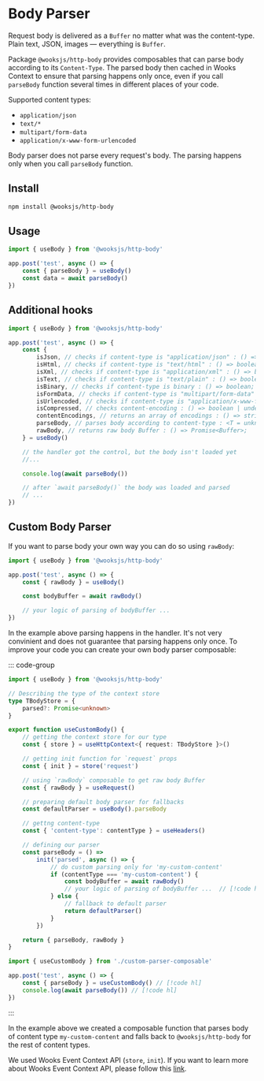# Body Parser

Request body is delivered as a `Buffer` no matter what was the content-type. Plain text, JSON, images — everything is `Buffer`.

Package `@wooksjs/http-body` provides composables that can parse body according to its `Content-Type`.
The parsed body then cached in Wooks Context to ensure that parsing happens only once, even if you call `parseBody` function
several times in different places of your code.

Supported content types:

-   `application/json`
-   `text/*`
-   `multipart/form-data`
-   `application/x-www-form-urlencoded`

Body parser does not parse every request's body. The parsing happens only when you call `parseBody` function.

## Install

```bash
npm install @wooksjs/http-body
```

## Usage

```js
import { useBody } from '@wooksjs/http-body'

app.post('test', async () => {
    const { parseBody } = useBody()
    const data = await parseBody()
})
```

## Additional hooks

```js
import { useBody } from '@wooksjs/http-body'

app.post('test', async () => {
    const {
        isJson, // checks if content-type is "application/json" : () => boolean;
        isHtml, // checks if content-type is "text/html" : () => boolean;
        isXml, // checks if content-type is "application/xml" : () => boolean;
        isText, // checks if content-type is "text/plain" : () => boolean;
        isBinary, // checks if content-type is binary : () => boolean;
        isFormData, // checks if content-type is "multipart/form-data" : () => boolean;
        isUrlencoded, // checks if content-type is "application/x-www-form-urlencoded" : () => boolean;
        isCompressed, // checks content-encoding : () => boolean | undefined;
        contentEncodings, // returns an array of encodings : () => string[];
        parseBody, // parses body according to content-type : <T = unknown>() => Promise<T>;
        rawBody, // returns raw body Buffer : () => Promise<Buffer>;
    } = useBody()

    // the handler got the control, but the body isn't loaded yet
    //...

    console.log(await parseBody())

    // after `await parseBody()` the body was loaded and parsed
    // ...
})
```

## Custom Body Parser

If you want to parse body your own way you can do so using `rawBody`:

```js
import { useBody } from '@wooksjs/http-body'

app.post('test', async () => {
    const { rawBody } = useBody()

    const bodyBuffer = await rawBody()

    // your logic of parsing of bodyBuffer ...
})
```

In the example above parsing happens in the handler. It's not very convinient and does not guarantee that parsing happens only once.
To improve your code you can create your own body parser composable:

::: code-group

```ts [custom-parser-composable.ts]
import { useBody } from '@wooksjs/http-body'

// Describing the type of the context store
type TBodyStore = {
    parsed?: Promise<unknown>
}

export function useCustomBody() {
    // getting the context store for our type
    const { store } = useHttpContext<{ request: TBodyStore }>()

    // getting init function for `request` props
    const { init } = store('request')

    // using `rawBody` composable to get raw body Buffer
    const { rawBody } = useRequest()

    // preparing default body parser for fallbacks
    const defaultParser = useBody().parseBody

    // gettng content-type
    const { 'content-type': contentType } = useHeaders()

    // defining our parser
    const parseBody = () =>
        init('parsed', async () => {
            // do custom parsing only for 'my-custom-content'
            if (contentType === 'my-custom-content') {
                const bodyBuffer = await rawBody()
                // your logic of parsing of bodyBuffer ...  // [!code hl]
            } else {
                // fallback to default parser
                return defaultParser()
            }
        })

    return { parseBody, rawBody }
}
```

```ts [index.ts]
import { useCustomBody } from './custom-parser-composable'

app.post('test', async () => {
    const { parseBody } = useCustomBody() // [!code hl]
    console.log(await parseBody()) // [!code hl]
})
```

:::

In the example above we created a composable function that parses body of content type `my-custom-content`
and falls back to `@wooksjs/http-body` for the rest of content types.

We used Wooks Event Context API (`store`, `init`). If you want to learn more about Wooks Event Context API,
please follow this [link](../advanced/context.md).
